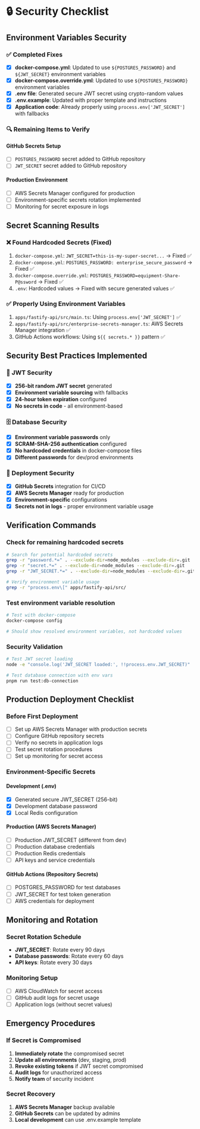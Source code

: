 # 🔒 Security Checklist

## Environment Variables Security

### ✅ Completed Fixes

- [x] **docker-compose.yml**: Updated to use `${POSTGRES_PASSWORD}` and `${JWT_SECRET}` environment variables
- [x] **docker-compose.override.yml**: Updated to use `${POSTGRES_PASSWORD}` environment variables
- [x] **.env file**: Generated secure JWT secret using crypto-random values
- [x] **.env.example**: Updated with proper template and instructions
- [x] **Application code**: Already properly using `process.env['JWT_SECRET']` with fallbacks

### 🔍 Remaining Items to Verify

#### GitHub Secrets Setup
- [ ] `POSTGRES_PASSWORD` secret added to GitHub repository
- [ ] `JWT_SECRET` secret added to GitHub repository

#### Production Environment
- [ ] AWS Secrets Manager configured for production
- [ ] Environment-specific secrets rotation implemented
- [ ] Monitoring for secret exposure in logs

## Secret Scanning Results

### ❌ Found Hardcoded Secrets (Fixed)
1. `docker-compose.yml`: `JWT_SECRET=this-is-my-super-secret...` → Fixed ✅
2. `docker-compose.yml`: `POSTGRES_PASSWORD: enterprise_secure_password` → Fixed ✅
3. `docker-compose.override.yml`: `POSTGRES_PASSWORD=equipment-Share-P@ssword` → Fixed ✅
4. `.env`: Hardcoded values → Fixed with secure generated values ✅

### ✅ Properly Using Environment Variables
1. `apps/fastify-api/src/main.ts`: Using `process.env['JWT_SECRET']` ✅
2. `apps/fastify-api/src/enterprise-secrets-manager.ts`: AWS Secrets Manager integration ✅
3. GitHub Actions workflows: Using `${{ secrets.* }}` pattern ✅

## Security Best Practices Implemented

### 🔐 JWT Security
- [x] **256-bit random JWT secret** generated
- [x] **Environment variable sourcing** with fallbacks
- [x] **24-hour token expiration** configured
- [x] **No secrets in code** - all environment-based

### 🗄️ Database Security
- [x] **Environment variable passwords** only
- [x] **SCRAM-SHA-256 authentication** configured
- [x] **No hardcoded credentials** in docker-compose files
- [x] **Different passwords** for dev/prod environments

### 🚀 Deployment Security
- [x] **GitHub Secrets** integration for CI/CD
- [x] **AWS Secrets Manager** ready for production
- [x] **Environment-specific** configurations
- [x] **Secrets not in logs** - proper environment variable usage

## Verification Commands

### Check for remaining hardcoded secrets
```bash
# Search for potential hardcoded secrets
grep -r "password.*=" . --exclude-dir=node_modules --exclude-dir=.git
grep -r "secret.*=" . --exclude-dir=node_modules --exclude-dir=.git
grep -r "JWT_SECRET.*=" . --exclude-dir=node_modules --exclude-dir=.git

# Verify environment variable usage
grep -r "process.env\[" apps/fastify-api/src/
```

### Test environment variable resolution
```bash
# Test with docker-compose
docker-compose config

# Should show resolved environment variables, not hardcoded values
```

### Security Validation
```bash
# Test JWT secret loading
node -e "console.log('JWT_SECRET loaded:', !!process.env.JWT_SECRET)"

# Test database connection with env vars
pnpm run test:db-connection
```

## Production Deployment Checklist

### Before First Deployment
- [ ] Set up AWS Secrets Manager with production secrets
- [ ] Configure GitHub repository secrets
- [ ] Verify no secrets in application logs
- [ ] Test secret rotation procedures
- [ ] Set up monitoring for secret access

### Environment-Specific Secrets

#### Development (.env)
- [x] Generated secure JWT_SECRET (256-bit)
- [x] Development database password
- [x] Local Redis configuration

#### Production (AWS Secrets Manager)
- [ ] Production JWT_SECRET (different from dev)
- [ ] Production database credentials
- [ ] Production Redis credentials
- [ ] API keys and service credentials

#### GitHub Actions (Repository Secrets)
- [ ] POSTGRES_PASSWORD for test databases
- [ ] JWT_SECRET for test token generation
- [ ] AWS credentials for deployment

## Monitoring and Rotation

### Secret Rotation Schedule
- **JWT_SECRET**: Rotate every 90 days
- **Database passwords**: Rotate every 60 days
- **API keys**: Rotate every 30 days

### Monitoring Setup
- [ ] AWS CloudWatch for secret access
- [ ] GitHub audit logs for secret usage
- [ ] Application logs (without secret values)

## Emergency Procedures

### If Secret is Compromised
1. **Immediately rotate** the compromised secret
2. **Update all environments** (dev, staging, prod)
3. **Revoke existing tokens** if JWT secret compromised
4. **Audit logs** for unauthorized access
5. **Notify team** of security incident

### Secret Recovery
1. **AWS Secrets Manager** backup available
2. **GitHub Secrets** can be updated by admins
3. **Local development** can use .env.example template
